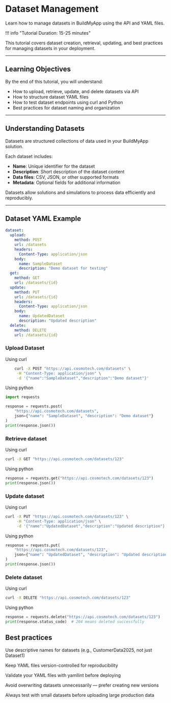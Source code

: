 # Dataset Management

Learn how to manage datasets in BuildMyApp using the API and YAML files.

!!! info "Tutorial Duration: 15-25 minutes"

This tutorial covers dataset creation, retrieval, updating, and best practices for managing datasets in your deployment.

---

## Learning Objectives

By the end of this tutorial, you will understand:

- How to upload, retrieve, update, and delete datasets via API  
- How to structure dataset YAML files  
- How to test dataset endpoints using curl and Python  
- Best practices for dataset naming and organization  

---

## Understanding Datasets

Datasets are structured collections of data used in your BuildMyApp solution.  

Each dataset includes:

- **Name**: Unique identifier for the dataset  
- **Description**: Short description of the dataset content  
- **Data files**: CSV, JSON, or other supported formats  
- **Metadata**: Optional fields for additional information  

Datasets allow solutions and simulations to process data efficiently and reproducibly.

---

## Dataset YAML Example

```yaml title="dataset.yaml"
dataset:
  upload:
    method: POST
    url: /datasets
    headers:
      Content-Type: application/json
    body:
      name: SampleDataset
      description: "Demo dataset for testing"
  get:
    method: GET
    url: /datasets/{id}
  update:
    method: PUT
    url: /datasets/{id}
    headers:
      Content-Type: application/json
    body:
      name: UpdatedDataset
      description: "Updated description"
  delete:
    method: DELETE
    url: /datasets/{id}
 ```

### Upload Dataset

Using curl
```bash
    curl -X POST "https://api.cosmotech.com/datasets" \
     -H "Content-Type: application/json" \
     -d '{"name":"SampleDataset","description":"Demo dataset"}'
```
Using python
```py
import requests

response = requests.post(
    "https://api.cosmotech.com/datasets",
    json={"name": "SampleDataset", "description": "Demo dataset"}
)
print(response.json())

```
### Retrieve dataset

Using curl
```bash
curl -X GET "https://api.cosmotech.com/datasets/123"
```
Using python
```py
response = requests.get("https://api.cosmotech.com/datasets/123")
print(response.json())
```
### Update dataset

Using curl
```bash
curl -X PUT "https://api.cosmotech.com/datasets/123" \
     -H "Content-Type: application/json" \
     -d '{"name":"UpdatedDataset","description":"Updated description"}'
```
Using python
```py
response = requests.put(
    "https://api.cosmotech.com/datasets/123",
    json={"name": "UpdatedDataset", "description": "Updated description"}
)
print(response.json())
```
### Delete dataset

Using curl 
```bash
curl -X DELETE "https://api.cosmotech.com/datasets/123"
```
Using python
```py
response = requests.delete("https://api.cosmotech.com/datasets/123")
print(response.status_code)  # 204 means deleted successfully
```
## Best practices

Use descriptive names for datasets (e.g., CustomerData2025, not just Dataset1)

Keep YAML files version-controlled for reproducibility

Validate your YAML files with yamllint before deploying

Avoid overwriting datasets unnecessarily — prefer creating new versions

Always test with small datasets before uploading large production data
